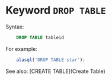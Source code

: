 # Keyword `DROP TABLE`

Syntax:
```sql
    DROP TABLE tableid
```

For example:
```js
    alasql('DROP TABLE star');
```

See also: [CREATE TABLE](Create Table)